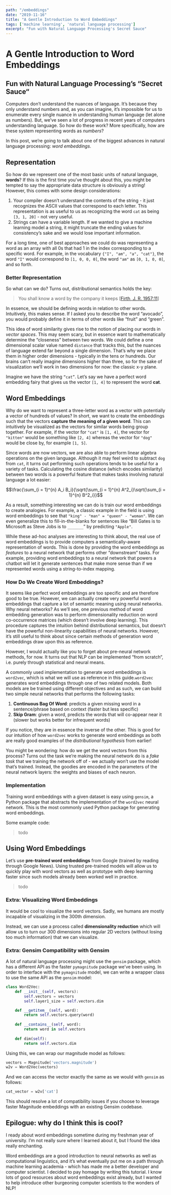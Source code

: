 ```yaml
---
path: "/embeddings"
date: "2019-11-16"
title: "A Gentle Introduction to Word Embeddings"
tags: ['machine learning', 'natural language processing']
excerpt: "Fun with Natural Language Processing's Secret Sauce"
---
```


# A Gentle Introduction to Word Embeddings
## Fun with Natural  Language Processing’s “Secret Sauce“

Computers don’t understand the nuances of language. It’s because they only understand numbers and, as you can imagine, it’s impossible for us to enumerate every single nuance in understanding human language (let alone as numbers). But, we’ve seen a lot of progress in recent years of computers understanding language. So how do these work?  More specifically, how are these system representing words as *numbers*? 

In this post, we’re going to talk about one of the biggest advances in natural language processing: *word embeddings*.

## Representation
So how do we represent one of the most basic units of natural language, **words**? If this is the first time you’ve thought about this, you might be tempted to say the appropriate data structure is obviously a string! However, this comes with some design considerations:

1. Your compiler doesn’t understand the contents of the string - it just recognizes the ASCII values that correspond to each letter. This representation is as useful to us as recognizing the word `cat` as being `[3, 1, 20]` - not very useful.
2. Strings can have a variable length. If we wanted to give a machine learning model a string, it might truncate the ending values for consistency’s sake and we would lose important information.

For a long time, one of best approaches we could do was representing a word as an array with all 0s that had 1 in the index corresponding to a specific word. For example, in the vocabulary `{"I", "am", "a", "cat"}`, the word `"I"` would correspond to `[1, 0, 0, 0]`, the word `"am"` as `[0, 1, 0, 0]`, and so forth. 

### Better Representation
So what can we do? Turns out, distributional semantics holds the key:
> You shall know a word by the company it keeps [[Firth, J. R. 1957:11](#)]

In essence, we should be defining words in relation to other words. Intuitively, this makes sense. If I asked you to describe the word “avocado”, you would probably define it in terms of other words like “fruit” and “green”. 

This idea of word similarity gives rise to the notion of placing our words in *vector spaces*. This may seem scary, but in essence want to mathematically determine the “closeness” between two words. We could define a one dimensional scalar value named `distance` that tracks this, but the nuances of language extend far beyond a single dimension. That’s why we place them in higher order dimensions - typically in the tens or hundreds. Our brains can’t really imagine dimensions higher than three, so for the sake of visualization we’ll work in two dimensions for now: the classic x-y plane.

Imagine we have the string `“cat”`. Let’s say we have a perfect word embedding fairy that gives us the vector `[1, 4]` to represent the word **cat**.

## Word Embeddings
Why do we want to represent a three-letter word as a vector with potentially a vector of hundreds of values? In short, we want to create the embeddings such that the vectors **capture the meaning of a given word**. This can intuitively be visualized as the vectors for similar words being group together. For example, if the vector for `"cat"` is `[1, 4]`, the vector for `"kitten"` would be something like `[2, 4]` whereas the vector for `"dog"` would be close by, for example `[1, 5]`. 

Since words are now vectors, we are also able to perform linear algebra operations on the given language. Although it may feel weird to subtract `dog` from `cat`, it turns out performing such operations tends to be useful for a variety of tasks. Calculating the cosine distance (which encodes similarity) between two words is a powerful feature that makes tasks involving natural language a lot easier:

$$\frac{\sum_{i = 1}^{n} A_i B_i}{\sqrt{\sum_{i = 1}^{n} A^2_i}\sqrt{\sum_{i = 1}^{n} B^2_i}}$$

As a result, something interesting we can do is train our word embeddings to create analogies. For example, a classic example in the field is using word embeddings to see that  `"king" - "man" = "queen" - "woman"`.  We can even generalize this to fill-in-the-blanks for sentences like “Bill Gates is to Microsoft as Steve Jobs is to `_______`” by predicting `"Apple"`.

While these ad-hoc analyses are interesting to think about, the real use of word embeddings is to provide computers a semantically-aware representation of words. This is done by providing the word embeddings as *features* to a neural network that performs other “downstream“ tasks. For example, providing word embeddings to a neural network that powers a chatbot will let it generate sentences that make more sense than if we represented words using a string-to-index mapping.

### How Do We Create Word Embeddings?
It seems like perfect word embeddings are too specific and are therefore good to be true. However, we can actually create very powerful word embeddings that capture a lot of semantic meaning using neural networks. Why neural networks? As we’ll see, one previous method of word embedding generation was to perform dimensionality reduction on word co-occurrence matrices (which doesn’t involve deep learning). This procedure captures the intuition behind distributional semantics, but doesn’t have the powerful non-linearity capabilities of neural networks. However, it’s still useful to think about since certain methods of generation word embeddings draw upon this as reference.

However, I would actually like you to forget about pre-neural network methods, for now. It turns out that NLP can be implemented “from scratch“, i.e. purely through statistical and neural means.

A commonly used implementation to generate word embeddings is `word2vec`, which is what we will use as reference in this guide.`word2vec` generates word embeddings through one of two related models. Both models are be trained using different objectives and as such, we can build two simple neural networks that performs the following tasks:

1. **Continuous Bag Of Word**: predicts a given missing word in a sentence/phrase based on context (faster but less specific)
2. **Skip Gram**: given a word, predicts the words that will co-appear near it (slower but works better for infrequent words)

If you notice, they are in essence the inverse of the other. This is good for our intuition of how `word2vec` works to generate word embeddings as both are really good examples of the *distributional hypothesis* from earlier!

You might be wondering: how do we get the word vectors from this process? Turns out the task we’re making the neural network do is a *fake task* that we training the network off of - we actually won’t use the model that’s trained. Instead, the goodies are encoded in the parameters of the neural network layers: the weights and biases of each neuron.

### Implementation
Training word embeddings with a given dataset is easy using `gensim`, a Python package that abstracts the implementation of the `word2vec` neural network. This is the most commonly used Python package for generating word embeddings. 

Some example code:
> todo

## Using Word Embeddings
Let’s use **pre-trained word embeddings** from Google (trained by reading through Google News). Using trusted pre-trained models will allow us to quickly play with word vectors as well as prototype with deep learning faster since such models already been worked well in practice.

> todo 

### Extra: Visualizing Word Embeddings
It would be cool to visualize the word vectors. Sadly, we humans are mostly incapable of visualizing in the 300th dimension.

Instead, we can use a process called **dimensionality reduction** which will allow us to turn our 300 dimensions into regular 2D vectors (without losing too much information) that we can visualize.

### Extra: Gensim Compatibility with Gensim
A lot of natural language processing might use the `gensim` package, which has a different API as the faster `pymagnitude` package we’ve been using. In order to interface with the `pymagnitude` model, we can write a wrapper class to use the same API as the `gensim` model:

```python
class Word2Vec:
	def __init__(self, vectors):
		self.vectors = vectors
		self.layer1_size = self.vectors.dim

	def __getitem__(self, word):
		return self.vectors.query(word)
	
	def __contains__(self, word):
		return word in self.vectors
	
	def dim(self):
		return self.vectors.dim 
```

Using this, we can wrap our magnitude model as follows:

```python
vectors = Magnitude('vectors.magnitude')
w2v = Word2Vec(vectors)
```

And we can access the vector exactly the same as we would with `gensim` as follows:

```python
cat_vector = w2v['cat']
```

This should resolve a lot of compatibility issues if you choose to leverage faster Magnitude embeddings with an existing Gensim codebase. 

## Epilogue: why do I think this is cool?
I ready about word embeddings sometime during my freshman year of university. I’m not really sure where I learned about it, but I found the idea really enchanting.

Word embeddings are a good introduction to neural networks as well as computational linguistics, and it’s what eventually put me on a path through machine learning academia - which has made me a better developer and computer scientist. I decided to pay homage by writing this tutorial. I know lots of good resources about word embeddings exist already, but I wanted to help introduce other burgeoning computer scientists to the wonders of NLP!